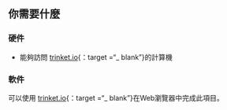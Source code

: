 ## 你需要什麼

### 硬件

+ 能夠訪問 [trinket.io](https://trinket.io){：target =“_ blank”}的計算機

### 軟件

可以使用 [trinket.io](https://trinket.io){：target =“_ blank”}在Web瀏覽器中完成此項目。